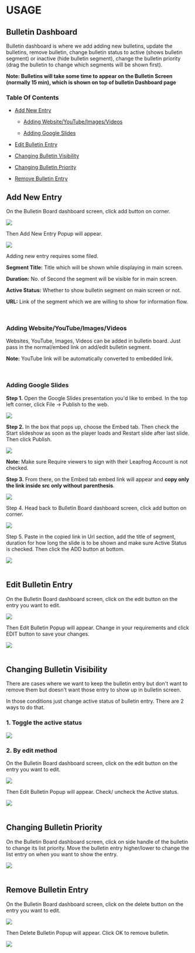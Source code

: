 # USAGE

## Bulletin Dashboard

Bulletin dashboard is where we add adding new bulletins, update the bulletins, remove bulletin, change bulletin status to active (shows bulletin segment) or inactive (hide bulletin segment), change the bulletin priority (drag the bulletin to change which segments will be shown first).

**Note: Bulletins will take some time to appear on the Bulletin Screen (normally 15 min), which is shown on top of bulletin Dashboard page**

### Table Of Contents

- [Add New Entry](#add-new-entry)

  - [Adding Website/YouTube/Images/Videos](#adding-website/youtube/images/videos)

  - [Adding Google Slides](#adding-google-slides)

- [Edit Bulletin Entry](#edit-bulletin-entry)

- [Changing Bulletin Visibility](#changing-bulletin-visibility)

- [Changing Bulletin Priority](#changing-bulletin-priority)

- [Remove Bulletin Entry](#remove-bulletin-entry)

## Add New Entry

On the Bulletin Board dashboard screen, click add button on corner.

<img  src="assets/add_entry_button.png"/>

Then Add New Entry Popup will appear.

<img  src="assets/add_new_entry.png"/>

Adding new entry requires some filed.

**Segment Title:** Title which will be shown while displaying in main screen.

**Duration:** No. of Second the segment will be visible for in main screen.

**Active Status:** Whether to show bulletin segment on main screen or not.

**URL:** Link of the segment which we are willing to show for information flow.

<br>

### Adding Website/YouTube/Images/Videos

Websites, YouTube, Images, Videos can be added in bulletin board. Just pass in the normal/embed link on add/edit bulletin segment.

**Note:** YouTube link will be automatically converted to embedded link.

<br>

### Adding Google Slides

**Step 1.** Open the Google Slides presentation you'd like to embed. In the top left corner, click File → Publish to the web.

<img  src="assets/1_publish_to_web.png"/>

**Step 2.** In the box that pops up, choose the Embed tab. Then check the Start slideshow as soon as the player loads and Restart slide after last slide.
Then click Publish.

<img  src="assets/2_create_embed_link.png"/>

**Note:** Make sure Require viewers to sign with their Leapfrog Account is not checked.

**Step 3.** From there, on the Embed tab embed link will appear and **copy only the link inside src only without parenthesis**.

<img  src="assets/3_copying_embed_link.png"/>

Step 4. Head back to Bulletin Board dashboard screen, click add button on corner.

<img  src="assets/add_entry_button.png"/>

Step 5. Paste in the copied link in Url section, add the title of segment, duration for how long the slide is to be shown and make sure Active Status is checked. Then click the ADD button at bottom.

<img  src="assets/4_add_new_entry.png"/>

<br>
<br>

## Edit Bulletin Entry

On the Bulletin Board dashboard screen, click on the edit button on the entry you want to edit.

<img  src="assets/edit_entry_button.png"/>

Then Edit Bulletin Popup will appear. Change in your requirements and click EDIT button to save your changes.

<img  src="assets/edit_entry.png"/>

<br>
<br>

## Changing Bulletin Visibility

There are cases where we want to keep the bulletin entry but don't want to remove them but doesn't want those entry to show up in bulletin screen.

In those conditions just change active status of bulletin entry. There are 2 ways to do that.

### 1. Toggle the active status

<img  src="assets/change_bulletin_visibility_1.png"/>

### 2. By edit method

On the Bulletin Board dashboard screen, click on the edit button on the entry you want to edit.

<img  src="assets/edit_entry_button.png"/>

Then Edit Bulletin Popup will appear. Check/ uncheck the Active status.

<img  src="assets/change_bulletin_visibility_2.png"/>

<br>
<br>

## Changing Bulletin Priority

On the Bulletin Board dashboard screen, click on side handle of the bulletin to change its list priority. Move the bulletin entry higher/lower to change the list entry on when you want to show the entry.

<img  src="assets/change_priority.png"/>

<br>
<br>

## Remove Bulletin Entry

On the Bulletin Board dashboard screen, click on the delete button on the entry you want to edit.

<img  src="assets/remove_entry_button.png"/>

Then Delete Bulletin Popup will appear. Click OK to remove bulletin.

<img  src="assets/remove_entry.png"/>
